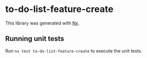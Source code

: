 # to-do-list-feature-create

This library was generated with [Nx](https://nx.dev).

## Running unit tests

Run `nx test to-do-list-feature-create` to execute the unit tests.
